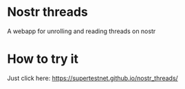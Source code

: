 # Nostr threads
A webapp for unrolling and reading threads on nostr

# How to try it
Just click here: https://supertestnet.github.io/nostr_threads/
